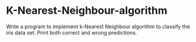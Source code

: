 # K-Nearest-Neighbour-algorithm
Write a program to implement k-Nearest Neighbour algorithm to classify the iris data set. Print both correct and wrong predictions.

